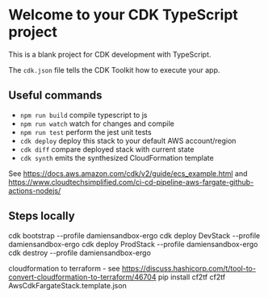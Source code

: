 # Welcome to your CDK TypeScript project

This is a blank project for CDK development with TypeScript.

The `cdk.json` file tells the CDK Toolkit how to execute your app.

## Useful commands

* `npm run build`   compile typescript to js
* `npm run watch`   watch for changes and compile
* `npm run test`    perform the jest unit tests
* `cdk deploy`      deploy this stack to your default AWS account/region
* `cdk diff`        compare deployed stack with current state
* `cdk synth`       emits the synthesized CloudFormation template

See https://docs.aws.amazon.com/cdk/v2/guide/ecs_example.html and  https://www.cloudtechsimplified.com/ci-cd-pipeline-aws-fargate-github-actions-nodejs/
## Steps locally
cdk bootstrap --profile damiensandbox-ergo
cdk deploy DevStack --profile damiensandbox-ergo
cdk deploy ProdStack --profile damiensandbox-ergo
cdk destroy --profile damiensandbox-ergo

cloudformation to terraform - see https://discuss.hashicorp.com/t/tool-to-convert-cloudformation-to-terraform/46704
pip install cf2tf
cf2tf AwsCdkFargateStack.template.json 